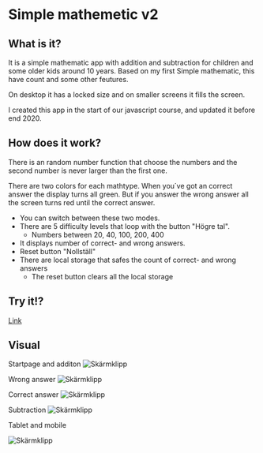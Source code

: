 # Simple mathemetic v2

## What is it?
It is a simple mathematic app with addition and subtraction for children and some older kids around 10 years.
Based on my first Simple mathematic, this have count and some other feutures.

On desktop it has a locked size and on smaller screens it fills the screen.

I created this app in the start of our javascript course, and updated it before end 2020.

## How does it work?
There is an random number function that choose the numbers and the second number is never larger than the first one.

There are two colors for each mathtype.
When you´ve got an correct answer the display turns all green.
But if you answer the wrong answer all the screen turns red until the correct answer.

- You can switch between these two modes.
- There are 5 difficulty levels that loop with the button "Högre tal".
  - Numbers between 20, 40, 100, 200, 400
- It displays number of correct- and wrong answers.
- Reset button "Nollställ"
- There are local storage that safes the count of correct- and wrong answers
  - The reset button clears all the local storage
  
## Try it!?
[Link](https://nicklas-holmqvist.github.io/Simple-mathematic-v2/)

## Visual

Startpage and additon
![Skärmklipp](https://user-images.githubusercontent.com/70426543/114871002-1c2c1280-9df9-11eb-9614-e5d7ee6f896a.JPG)

Wrong answer
![Skärmklipp](https://user-images.githubusercontent.com/70426543/114871068-2e0db580-9df9-11eb-9309-e623ca7f9b9a.JPG)

Correct answer
![Skärmklipp](https://user-images.githubusercontent.com/70426543/114871120-3cf46800-9df9-11eb-9336-d35ee3a009e6.JPG)

Subtraction
![Skärmklipp](https://user-images.githubusercontent.com/70426543/114871166-4b428400-9df9-11eb-9400-c467ac5a2d7a.JPG)

Tablet and mobile

![Skärmklipp](https://user-images.githubusercontent.com/70426543/114871455-952b6a00-9df9-11eb-9762-9df82766c34b.JPG)
